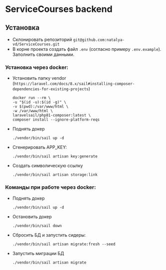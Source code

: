 # ServiceCourses backend

## Установка

-   Склонировать репозиторий `git@github.com:natalya-vd/ServiceCourses.git`
-   В корне проекта создать файл `.env` (согласно примеру `.env.example`). Заполнить своими данными.

### Установка через docker:

-   Установить папку vendor (`https://laravel.com/docs/8.x/sail#installing-composer-dependencies-for-existing-projects`)
    ```shell
    docker run --rm \
    -u "$(id -u):$(id -g)" \
    -v $(pwd):/var/www/html \
    -w /var/www/html \
    laravelsail/php81-composer:latest \
    composer install --ignore-platform-reqs
    ```
-   Поднять докер
    ```shell
    ./vendor/bin/sail up -d
    ```
-   Сгенерировать APP_KEY:

    ```shell
    ./vendor/bin/sail artisan key:generate
    ```

-   Создать символическую ссылку
    ```shell
    ./vendor/bin/sail artisan storage:link
    ```

### Команды при работе через docker:

-   Поднять докер
    ```shell
    ./vendor/bin/sail up -d
    ```
-   Остановить докер
    ```shell
    ./vendor/bin/sail down
    ```
-   Сбросить БД и запустить сидеры:
    ```shell
    ./vendor/bin/sail artisan migrate:fresh --seed
    ```
-   Запустить миграции БД
    ```shell
    ./vendor/bin/sail artisan migrate
    ```
